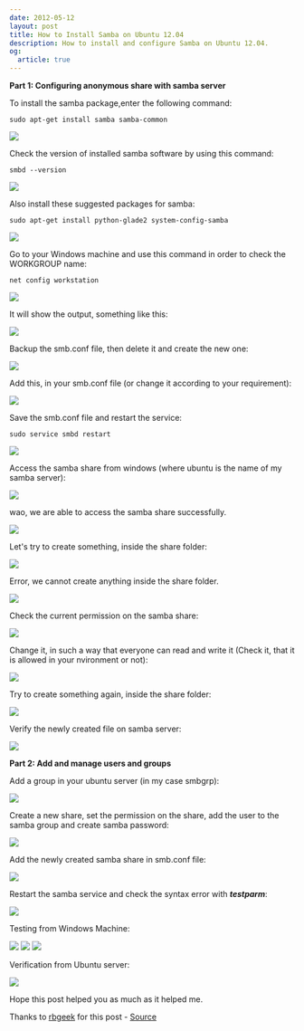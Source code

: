 ```yaml
---
date: 2012-05-12
layout: post
title: How to Install Samba on Ubuntu 12.04
description: How to install and configure Samba on Ubuntu 12.04.
og:
  article: true
---
```


**Part 1: Configuring anonymous share with samba server**

To install the samba package,enter the following command:

    sudo apt-get install samba samba-common

<img class="img-fluid" src="/assets/images/2012-05-12/1.jpg" />

Check the version of installed samba software by using this command:

    smbd --version

<img class="img-fluid" src="/assets/images/2012-05-12/2.jpg" />

Also install these suggested packages for samba:

    sudo apt-get install python-glade2 system-config-samba

<img class="img-fluid" src="/assets/images/2012-05-12/3.jpg" />

Go to your Windows machine and use this command in order to check the WORKGROUP name:

    net config workstation

<img class="img-fluid" src="/assets/images/2012-05-12/4.jpg" />

It will show the output, something like this:

<img class="img-fluid" src="/assets/images/2012-05-12/5.jpg" />

Backup the smb.conf file, then delete it and create the new one:

<img class="img-fluid" src="/assets/images/2012-05-12/6.jpg" />

Add this, in your smb.conf file (or change it according to your requirement):

<img class="img-fluid" src="/assets/images/2012-05-12/7.jpg" />

Save the smb.conf file and restart the service:

    sudo service smbd restart

<img class="img-fluid" src="/assets/images/2012-05-12/8.jpg" />

Access the samba share from windows (where ubuntu is the name of my samba server):

<img class="img-fluid" src="/assets/images/2012-05-12/9.jpg" />

wao, we are able to access the samba share successfully.

<img class="img-fluid" src="/assets/images/2012-05-12/10.jpg" />

Let's try to create something, inside the share folder:

<img class="img-fluid" src="/assets/images/2012-05-12/11.jpg" />

Error, we cannot create anything inside the share folder.

<img class="img-fluid" src="/assets/images/2012-05-12/12.jpg" />

Check the current permission on the samba share:

<img class="img-fluid" src="/assets/images/2012-05-12/13.jpg" />

Change it, in such a way that everyone can read and write it (Check it, that it is allowed in your nvironment or not):

<img class="img-fluid" src="/assets/images/2012-05-12/14.jpg" />

Try to create something again, inside the share folder:

<img class="img-fluid" src="/assets/images/2012-05-12/15.jpg" />

Verify the newly created file on samba server:

<img class="img-fluid" src="/assets/images/2012-05-12/16.jpg" />

**Part 2: Add and manage users and groups**

Add a group in your ubuntu server (in my case smbgrp):

<img class="img-fluid" src="/assets/images/2012-05-12/17.jpg" />

Create a new share, set the permission on the share, add the user to the samba group and create samba password:

<img class="img-fluid" src="/assets/images/2012-05-12/18.jpg" />

Add the newly created samba share in smb.conf file:

<img class="img-fluid" src="/assets/images/2012-05-12/19.jpg" />

Restart the samba service and check the syntax error with _**testparm**_:

<img class="img-fluid" src="/assets/images/2012-05-12/20.jpg" />

Testing from Windows Machine:

<img class="img-fluid" src="/assets/images/2012-05-12/21.jpg" />

<img class="img-fluid" src="/assets/images/2012-05-12/22.jpg" />

<img class="img-fluid" src="/assets/images/2012-05-12/23.jpg" />

Verification from Ubuntu server:

<img class="img-fluid" src="/assets/images/2012-05-12/24.jpg" />

Hope this post helped you as much as it helped me.

Thanks to [rbgeek](http://rbgeek.wordpress.com) for this post - [Source](http://rbgeek.wordpress.com/2012/04/25/how-to-install-samba-server-on-ubuntu-12-04/)
